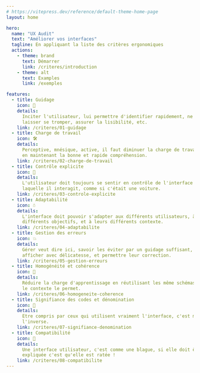 ```yaml
---
# https://vitepress.dev/reference/default-theme-home-page
layout: home

hero:
  name: "UX Audit"
  text: "Améliorer vos interfaces"
  tagline: En appliquant la liste des critères ergonomiques
  actions:
    - theme: brand
      text: Démarrer
      link: /criteres/introduction
    - theme: alt
      text: Examples
      link: /exemples

features:
  - title: Guidage
    icon: 🛒
    details:
      Inciter l'utilisateur, lui permettre d'identifier rapidement, ne pas le
      laisser se tromper, assurer la lisibilité, etc.
    link: /criteres/01-guidage
  - title: Charge de travail
    icon: 🛠️
    details:
      Perceptive, mnésique, active, il faut diminuer la charge de travail tout
      en maintenant la bonne et rapide compréhension.
    link: /criteres/02-charge-de-travail
  - title: Contrôle explicite
    icon: 🚗
    details:
      L'utilisateur doit toujours se sentir en contrôle de l'interface avec
      laquelle il interagit, comme si c'était une voiture.
    link: /criteres/03-controle-explicite
  - title: Adaptabilité
    icon: ☃
    details:
      L'interface doit pouvoir s'adapter aux différents utilisateurs, à leurs
      différents objectifs, et à leurs différents contexte.
    link: /criteres/04-adaptabilite
  - title: Gestion des erreurs
    icon: 💥
    details:
      Gérer veut dire ici, savoir les éviter par un guidage suffisant, les
      afficher avec délicatesse, et permettre leur correction.
    link: /criteres/05-gestion-erreurs
  - title: Homogénéité et cohérence
    icon: 🍔
    details:
      Réduire la charge d'apprentissage en réutilisant les même schémas dès que
      le contexte le permet.
    link: /criteres/06-homogeneite-coherence
  - title: Signifiance des codes et dénomination
    icon: 🥐
    details:
      Etre compris par ceux qui utilisent vraiment l'interface, c'est mieux que
      l'inverse.
    link: /criteres/07-signifiance-denomination
  - title: Compatibilité
    icon: 🚞
    details:
      Une interface utilisateur, c'est comme une blague, si elle doit être
      expliquée c'est qu'elle est ratée !
    link: /criteres/08-compatibilite
---
```

